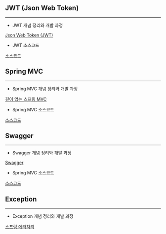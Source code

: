## JWT (Json Web Token)

---

- JWT 개념 정리와 개발 과정

[Json Web Token (JWT)](https://www.notion.so/Json-Web-Token-JWT-2de38701819e4a509a357ba7e25a537a?pvs=21) 

- JWT 소스코드

[소스코드](https://github.com/SUNMI-KIM/spring-study/tree/main/jwt)

## Spring MVC

---

- Spring MVC 개념 정리와 개발 과정

[깊이 없는 스프링 MVC](https://www.notion.so/MVC-aea9a08037554c22849d170a2063a316?pvs=21) 

- Spring MVC 소스코드

[소스코드](https://github.com/SUNMI-KIM/spring-study/tree/main/springmvc)

## Swagger

---

- Swagger 개념 정리와 개발 과정

[Swagger](https://www.notion.so/Swagger-ba2d82fa616d4fe4b334f94fc1902f70?pvs=21) 

- Spring MVC 소스코드

[소스코드](https://github.com/SUNMI-KIM/spring-study/tree/main/springmvc)

## Exception

---

- Exception 개념 정리와 개발 과정

[스프링 에러처리](https://www.notion.so/9f64017ecd364ca2a1729ed7d88e67b6?pvs=21)
